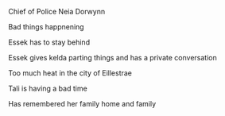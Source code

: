 Chief of Police Neia Dorwynn

Bad things happnening

Essek has to stay behind

Essek gives kelda parting things and has a private conversation

Too much heat in the city of Eillestrae

Tali is having a bad time

Has remembered her family home and family

